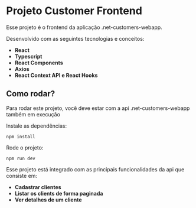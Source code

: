 # Projeto Customer Frontend

Esse projeto é o frontend da aplicação .net-customers-webapp.

Desenvolvido com as seguintes tecnologias e conceitos:

- **React**
- **Typescript**
- **React Components**
- **Axios**
- **React Context API e React Hooks**

## Como rodar?

Para rodar este projeto, você deve estar com a api .net-customers-webapp também em execução

Instale as dependências:
```
npm install
```

Rode o projeto:
```
npm run dev
```

Esse projeto está integrado com as principais funcionalidades da api que consiste em:
- **Cadastrar clientes**
- **Listar os clients de forma paginada**
- **Ver detalhes de um cliente**
